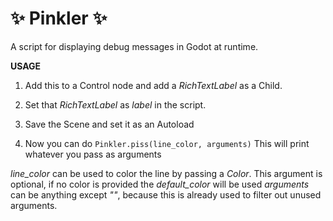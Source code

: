 # ✨ Pinkler ✨
A script for displaying debug messages in Godot at runtime. 

**USAGE**

1. Add this to a Control node and add a *RichTextLabel* as a Child.

2. Set that *RichTextLabel* as *label* in the script.

3. Save the Scene and set it as an Autoload

4. Now you can do `Pinkler.piss(line_color, arguments)`
This will print whatever you pass as arguments

*line_color* can be used to color the line by passing a *Color*. This argument is optional, if no color is provided the *default_color* will be used
*arguments* can be anything except *""*, because this is already used to filter out unused arguments.

